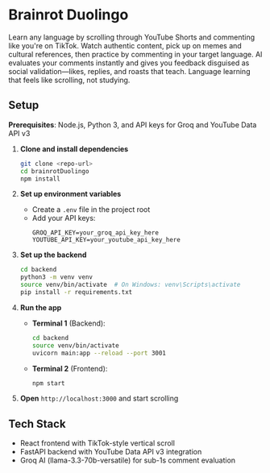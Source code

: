 # Brainrot Duolingo

Learn any language by scrolling through YouTube Shorts and commenting like you're on TikTok. Watch authentic content, pick up on memes and cultural references, then practice by commenting in your target language. AI evaluates your comments instantly and gives you feedback disguised as social validation—likes, replies, and roasts that teach. Language learning that feels like scrolling, not studying.

## Setup

**Prerequisites**: Node.js, Python 3, and API keys for Groq and YouTube Data API v3

1. **Clone and install dependencies**
   ```bash
   git clone <repo-url>
   cd brainrotDuolingo
   npm install
   ```

2. **Set up environment variables**
   - Create a `.env` file in the project root
   - Add your API keys:
     ```
     GROQ_API_KEY=your_groq_api_key_here
     YOUTUBE_API_KEY=your_youtube_api_key_here
     ```

3. **Set up the backend**
   ```bash
   cd backend
   python3 -m venv venv
   source venv/bin/activate  # On Windows: venv\Scripts\activate
   pip install -r requirements.txt
   ```

4. **Run the app**
   - **Terminal 1** (Backend):
     ```bash
     cd backend
     source venv/bin/activate
     uvicorn main:app --reload --port 3001
     ```
   - **Terminal 2** (Frontend):
     ```bash
     npm start
     ```

5. **Open** `http://localhost:3000` and start scrolling

## Tech Stack

- React frontend with TikTok-style vertical scroll
- FastAPI backend with YouTube Data API v3 integration
- Groq AI (llama-3.3-70b-versatile) for sub-1s comment evaluation
